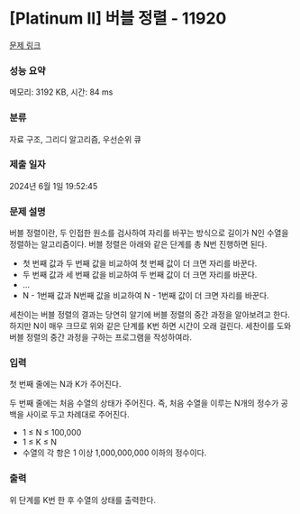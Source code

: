 # [Platinum II] 버블 정렬 - 11920 

[문제 링크](https://www.acmicpc.net/problem/11920) 

### 성능 요약

메모리: 3192 KB, 시간: 84 ms

### 분류

자료 구조, 그리디 알고리즘, 우선순위 큐

### 제출 일자

2024년 6월 1일 19:52:45

### 문제 설명

<p>버블 정렬이란, 두 인접한 원소를 검사하여 자리를 바꾸는 방식으로 길이가 N인 수열을 정렬하는 알고리즘이다. 버블 정렬은 아래와 같은 단계를 총 N번 진행하면 된다.</p>

<ul>
	<li>첫 번째 값과 두 번째 값을 비교하여 첫 번째 값이 더 크면 자리를 바꾼다.</li>
	<li>두 번째 값과 세 번째 값을 비교하여 두 번째 값이 더 크면 자리를 바꾼다.</li>
	<li>…</li>
	<li>N - 1번째 값과 N번째 값을 비교하여 N - 1번째 값이 더 크면 자리를 바꾼다.</li>
</ul>

<p>세찬이는 버블 정렬의 결과는 당연히 알기에 버블 정렬의 중간 과정을 알아보려고 한다. 하지만 N이 매우 크므로 위와 같은 단계를 K번 하면 시간이 오래 걸린다. 세찬이를 도와 버블 정렬의 중간 과정을 구하는 프로그램을 작성하여라.</p>

### 입력 

 <p>첫 번째 줄에는 N과 K가 주어진다.</p>

<p>두 번째 줄에는 처음 수열의 상태가 주어진다. 즉, 처음 수열을 이루는 N개의 정수가 공백을 사이로 두고 차례대로 주어진다.</p>

<ul>
	<li>1 ≤ N ≤ 100,000</li>
	<li>1 ≤ K ≤ N</li>
	<li>수열의 각 항은 1 이상 1,000,000,000 이하의 정수이다.</li>
</ul>

### 출력 

 <p>위 단계를 K번 한 후 수열의 상태를 출력한다.</p>

<p> </p>

